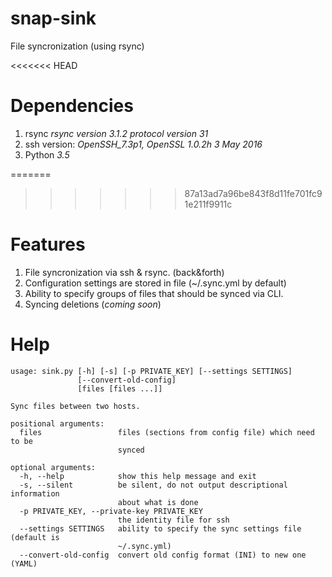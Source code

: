 # snap-sink
File syncronization (using rsync)

<<<<<<< HEAD
# Dependencies
1. rsync *rsync  version 3.1.2  protocol version 31*
2. ssh version: *OpenSSH_7.3p1, OpenSSL 1.0.2h  3 May 2016*
3. Python *3.5*

=======
>>>>>>> 87a13ad7a96be843f8d11fe701fc91e211f9911c
# Features
1. File syncronization via ssh & rsync. (back&forth)
2. Configuration settings are stored in file (~/.sync.yml by default)
3. Ability to specify groups of files that should be synced via CLI.
4. Syncing deletions (_coming soon_)

# Help
```
usage: sink.py [-h] [-s] [-p PRIVATE_KEY] [--settings SETTINGS]
               [--convert-old-config]
               [files [files ...]]

Sync files between two hosts.

positional arguments:
  files                 files (sections from config file) which need to be
                        synced

optional arguments:
  -h, --help            show this help message and exit
  -s, --silent          be silent, do not output descriptional information
                        about what is done
  -p PRIVATE_KEY, --private-key PRIVATE_KEY
                        the identity file for ssh
  --settings SETTINGS   ability to specify the sync settings file (default is
                        ~/.sync.yml)
  --convert-old-config  convert old config format (INI) to new one (YAML)

```

